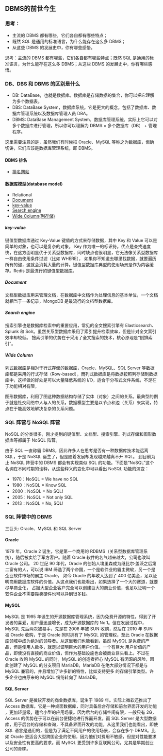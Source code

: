 ## DBMS的前世今生

### 思考：

- 主流的 DBMS 都有哪些，它们各自都有哪些特点；
- 既然 SQL 是通用的标准语言，为什么能存在这么多 DBMS；
- 从这些 DBMS 的发展史中，你有哪些感悟。

思考：主流的 DBMS 都有哪些，它们各自都有哪些特点；既然 SQL 是通用的标准语言，为什么能存在这么多 DBMS；从这些 DBMS 的发展史中，你有哪些感悟。

### DB、DBS 和 DBMS 的区别是什么

- DB: DataBase，也就是数据库。数据库是存储数据的集合，你可以把它理解为多个数据表。
- DBS: DataBase System，数据库系统。它是更大的概念，包括了数据库、数据库管理系统以及数据库管理人员 DBA。
- DBMS: DataBase Management System，数据库管理系统，实际上它可以对多个数据库进行管理，所以你可以理解为 DBMS = 多个数据库（DB） + 管理程序。

这里需要注意的是，虽然我们有时候把 Oracle、MySQL 等称之为数据库，但确切讲，它们应该是数据库管理系统，即 DBMS。

#### DBMS 排名

- [排名网站](https://db-engines.com/en/ranking)

#### 数据库模型(database model)

- Relational
- [Document](#document)
- [key-value](#key-value)
- [Search engine](#search-engine)
- [Wide Column(列存储)](#wide-column)

##### key-value

键值型数据库通过 Key-Value 键值的方式来存储数据，其中 Key 和 Value 可以是简单的对象，也可以是复杂的对象。
Key 作为唯一的标识符，优点是查找速度快，在这方面明显优于关系型数据库，同时缺点也很明显，它无法像关系型数据库一样自由使用条件过滤（比如 WHERE），
如果你不知道去哪里找数据，就要遍历所有的键，这就会消耗大量的计算。键值型数据库典型的使用场景是作为内容缓存。Redis 是最流行的键值型数据库。

##### Document

文档型数据库用来管理文档，在数据库中文档作为处理信息的基本单位，一个文档就相当于一条记录，MongoDB 是最流行的文档型数据库。

##### Search engine

搜索引擎也是数据库检索中的重要应用，常见的全文搜索引擎有 Elasticsearch、Splunk 和 Solr。虽然关系型数据库采用了索引提升检索效率，但是针对全文索引效率却较低。
搜索引擎的优势在于采用了全文搜索的技术，核心原理是“倒排索引”。


##### Wide Column
列式数据库是相对于行式存储的数据库，Oracle、MySQL、SQL Server 等数据库都是采用的行式存储（Row-based），而列式数据库是将数据按照列存储到数据库中，这样做的好处是可以大量降低系统的 I/O，适合于分布式文件系统，不足在于功能相对有限。

图形数据库，利用了图这种数据结构存储了实体（对象）之间的关系。最典型的例子就是社交网络中人与人的关系，数据模型主要是以节点和边（关系）来实现，特点在于能高效地解决复杂的关系问题。

### SQL 阵营与 NoSQL 阵营

NoSQL 的分类很多，刚才提到的键值型、文档型、搜索引擎、列式存储和图形数据库等都属于 NoSQL 阵营。

由于 SQL 一直称霸 DBMS，因此许多人在思考是否有一种数据库技术能远离 SQL，于是 NoSQL 诞生了，但是随着发展却发现越来越离不开 SQL。
到目前为止 NoSQL 阵营中的 DBMS 都会有实现类似 SQL 的功能。下面是“NoSQL”这个名词在不同时期的诠释，从这些释义的变化中可以看出 NoSQL 功能的演变：

- 1970：NoSQL = We have no SQL
- 1980：NoSQL = Know SQL
- 2000：NoSQL = No SQL!
- 2005：NoSQL = Not only SQL
- 2013：NoSQL = No, SQL!

### SQL 阵营中的 DBMS

三巨头: Oracle、MySQL 和 SQL Server

#### Oracle

1979 年，Oracle 2 诞生，它是第一个商用的 RDBMS（关系型数据库管理系统），随后被卖给了军方客户。随着 Oracle 软件的名气越来越大，公司也改叫 Oracle 公司。
20 世纪 90 年代，Oracle 的创始人埃里森成为继比尔·盖茨之后第二富有的人，可以说 IBM 缔造了两个帝国，一个是软件业的霸主微软，另一个是企业软件市场的霸主 Oracle。
如今 Oracle 的年收入达到了 400 亿美金，足以证明商用数据库软件的价值。从这点我们也能看出，如果选择了一个大的赛道，就要尽早商业化，
占据大型企业客户完全可以创建巨大的商业价值，也足以证明一个软件企业不需要靠卖硬件也可以挣到很多钱。

#### MySQL

MySQL 是 1995 年诞生的开源数据库管理系统，因为免费开源的特性，得到了开发者的喜爱，用户量迅速增长，成为开源数据库的 No.1。但在发展过程中，
MySQL 先后两次被易手，先是在 2008 年被 SUN 收购，然后在 2010 年 SUN 被 Oracle 收购，于是 Oracle 同时拥有了 MySQL 的管理权，至此 
Oracle 在数据库领域中成为绝对的领导者。从这里我们也能看到，虽然 MySQL 是免费的产品，但是使用人数多，就足以证明巨大的用户价值。一个有巨大
用户价值的产品，即使没有直接的商业价值，但作为基础设施也会被商业巨头看上。不过在 Oracle 收购 MySQL 的同时，MySQL 的创造者担心 MySQL 
有闭源的风险，因此创建了 MySQL 的分支项目 MariaDB，MariaDB 在绝大部分情况下都是与 MySQL 兼容的，并且增加了许多新的特性，比如支持更多
的存储引擎类型。许多企业也由原来的 MySQL 纷纷转向了 MariaDB。

#### SQL Server

SQL Server 是微软开发的商业数据库，诞生于 1989 年。实际上微软还推出了 Access 数据库，它是一种桌面数据库，同时具备后台存储和前台界面开发的功能
，更加轻量级，适合小型的应用场景。因为后台的存储空间有限，一般只有 2G，Access 的优势在于可以在前台便捷地进行界面开发。而 SQL Server 是大型数据
库，用于后台的存储和查询，不具备界面开发的功能。从这里我们也能看出，即使 SQL 语言是通用的，但是为了满足不同用户的使用场景，会存在多个 DBMS。比如
Oracle 更适合大型跨国企业的使用，因为他们对费用不敏感，但是对性能要求以及安全性有更高的要求，而 MySQL 更受到许多互联网公司，尤其是早期创业公司的青睐。